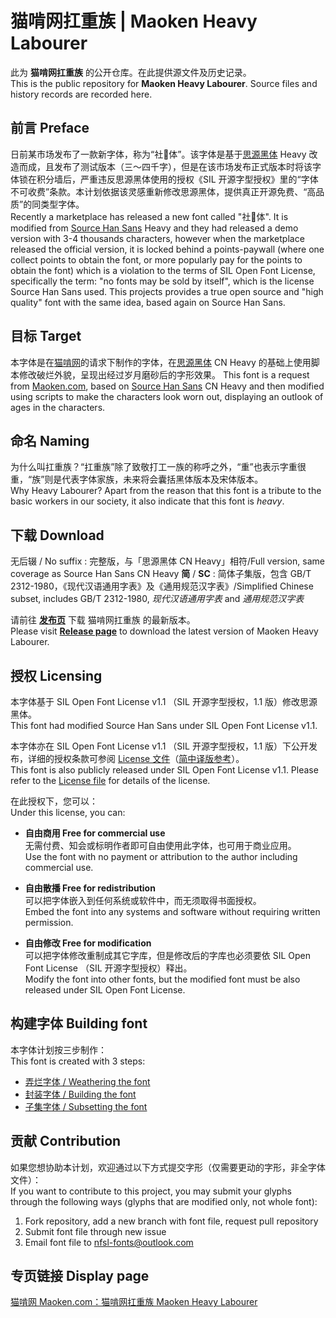 # 猫啃网扛重族 | Maoken Heavy Labourer

此为 **猫啃网扛重族** 的公开仓库。在此提供源文件及历史记录。  
This is the public repository for **Maoken Heavy Labourer**. Source files and history records are recorded here.  

## 前言 Preface

日前某市场发布了一款新字体，称为“社󿿽体”。该字体是基于[思源黑体](https://github.com/adobe-fonts/source-han-sans) Heavy 改造而成，且发布了测试版本（三～四千字），但是在该市场发布正式版本时将该字体锁在积分墙后，严重违反思源黑体使用的授权《SIL 开源字型授权》里的“字体不可收费”条款。本计划依据该灵感重新修改思源黑体，提供真正开源免费、“高品质”的同类型字体。  
Recently a marketplace has released a new font called "社󿿽体". It is modified from [Source Han Sans](https://github.com/adobe-fonts/source-han-sans) Heavy and they had released a demo version with 3-4 thousands characters, however when the marketplace released the official version, it is locked behind a points-paywall (where one collect points to obtain the font, or more popularly pay for the points to obtain the font) which is a violation to the terms of SIL Open Font License, specifically the term: "no fonts may be sold by itself", which is the license Source Han Sans used. This projects provides a true open source and "high quality" font with the same idea, based again on Source Han Sans.

## 目标 Target

本字体是在[猫啃网](https://maoken.com)的请求下制作的字体，在[思源黑体](https://github.com/adobe-fonts/source-han-sans) CN Heavy 的基础上使用脚本修改破烂外貌，呈现出经过岁月磨砂后的字形效果。
This font is a request from [Maoken.com](https://maoken.com), based on [Source Han Sans](https://github.com/adobe-fonts/source-han-sans) CN Heavy and then modified using scripts to make the characters look worn out, displaying an outlook of ages in the characters.

## 命名 Naming

为什么叫扛重族？“扛重族”除了致敬打工一族的称呼之外，“重”也表示字重很重，“族”则是代表字体家族，未来将会囊括黑体版本及宋体版本。  
Why Heavy Labourer? Apart from the reason that this font is a tribute to the basic workers in our society, it also indicate that this font is *heavy*.

## 下载 Download

无后辍 / No suffix : 完整版，与「思源黑体 CN Heavy」相符/Full version, same coverage as Source Han Sans CN Heavy
**简** / **SC** : 简体子集版，包含 GB/T 2312-1980，《现代汉语通用字表》及《通用规范汉字表》/Simplified Chinese subset, includes GB/T 2312-1980, *现代汉语通用字表* and *通用规范汉字表*

请前往 **[发布页](https://github.com/NightFurySL2001/maoken-heavy-labourer/releases)** 下载 猫啃网扛重族 的最新版本。  
Please visit **[Release page](https://github.com/NightFurySL2001/maoken-heavy-labourer/releases)** to download the latest version of Maoken Heavy Labourer.  

## 授权 Licensing

本字体基于 SIL Open Font License v1.1 （SIL 开源字型授权，1.1 版）修改思源黑体。  
This font had modified Source Han Sans under SIL Open Font License v1.1.

本字体亦在 SIL Open Font License v1.1 （SIL 开源字型授权，1.1 版）下公开发布，详细的授权条款可参阅 [License 文件](./LICENSE.txt)（[简中译版参考](./LICENSE_ZHS.txt)）。  
This font is also publicly released under SIL Open Font License v1.1. Please refer to the [License file](./LICENSE.txt) for details of the license.

在此授权下，您可以：  
Under this license, you can:  
- **自由商用 Free for commercial use**  
无需付费、知会或标明作者即可自由使用此字体，也可用于商业应用。  
Use the font with no payment or attribution to the author including commercial use.
  
- **自由散播 Free for redistribution**  
可以把字体嵌入到任何系统或软件中，而无须取得书面授权。  
Embed the font into any systems and software without requiring written permission.
  
- **自由修改 Free for modification**  
可以把字体修改重制成其它字库，但是修改后的字库也必须要依 SIL Open Font License （SIL 开源字型授权）释出。  
Modify the font into other fonts, but the modified font must be also released under SIL Open Font License.

## 构建字体 Building font

本字体计划按三步制作：  
This font is created with 3 steps:  
* [弄烂字体 / Weathering the font](./weather_font/)
* [封装字体 / Building the font](./build_final_otf_sans/)
* [子集字体 / Subsetting the font](./build_final_otf_sans/subset.md)

## 贡献 Contribution

如果您想协助本计划，欢迎通过以下方式提交字形（仅需要更动的字形，非全字体文件）：  
If you want to contribute to this project, you may submit your glyphs through the following ways (glyphs that are modified only, not whole font):

1. Fork repository, add a new branch with font file, request pull repository
2. Submit font file through new issue
3. Email font file to nfsl-fonts@outlook.com

## 专页链接 Display page

[猫啃网 Maoken.com：猫啃网扛重族 Maoken Heavy Labourer](https://www.maoken.com/freefonts/11067.html)